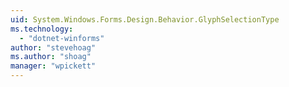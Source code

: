 ```yaml
---
uid: System.Windows.Forms.Design.Behavior.GlyphSelectionType
ms.technology: 
  - "dotnet-winforms"
author: "stevehoag"
ms.author: "shoag"
manager: "wpickett"
---
```

